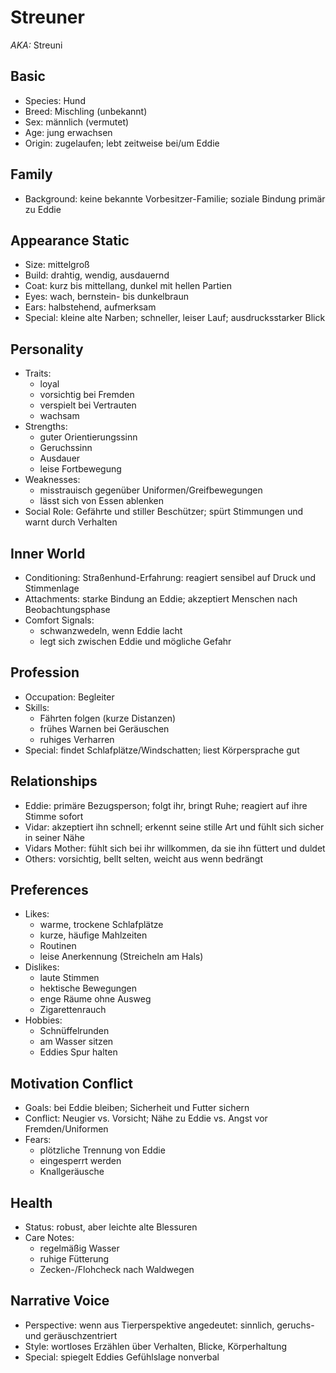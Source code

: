# Streuner

_AKA:_ Streuni

## Basic
- Species: Hund
- Breed: Mischling (unbekannt)
- Sex: männlich (vermutet)
- Age: jung erwachsen
- Origin: zugelaufen; lebt zeitweise bei/um Eddie

## Family
- Background: keine bekannte Vorbesitzer-Familie; soziale Bindung primär zu Eddie

## Appearance Static
- Size: mittelgroß
- Build: drahtig, wendig, ausdauernd
- Coat: kurz bis mittellang, dunkel mit hellen Partien
- Eyes: wach, bernstein- bis dunkelbraun
- Ears: halbstehend, aufmerksam
- Special: kleine alte Narben; schneller, leiser Lauf; ausdrucksstarker Blick

## Personality
- Traits:
  - loyal
  - vorsichtig bei Fremden
  - verspielt bei Vertrauten
  - wachsam
- Strengths:
  - guter Orientierungssinn
  - Geruchssinn
  - Ausdauer
  - leise Fortbewegung
- Weaknesses:
  - misstrauisch gegenüber Uniformen/Greifbewegungen
  - lässt sich von Essen ablenken
- Social Role: Gefährte und stiller Beschützer; spürt Stimmungen und warnt durch Verhalten

## Inner World
- Conditioning: Straßenhund-Erfahrung: reagiert sensibel auf Druck und Stimmenlage
- Attachments: starke Bindung an Eddie; akzeptiert Menschen nach Beobachtungsphase
- Comfort Signals:
  - schwanzwedeln, wenn Eddie lacht
  - legt sich zwischen Eddie und mögliche Gefahr

## Profession
- Occupation: Begleiter
- Skills:
  - Fährten folgen (kurze Distanzen)
  - frühes Warnen bei Geräuschen
  - ruhiges Verharren
- Special: findet Schlafplätze/Windschatten; liest Körpersprache gut

## Relationships
- Eddie: primäre Bezugsperson; folgt ihr, bringt Ruhe; reagiert auf ihre Stimme sofort
- Vidar: akzeptiert ihn schnell; erkennt seine stille Art und fühlt sich sicher in seiner Nähe
- Vidars Mother: fühlt sich bei ihr willkommen, da sie ihn füttert und duldet
- Others: vorsichtig, bellt selten, weicht aus wenn bedrängt

## Preferences
- Likes:
  - warme, trockene Schlafplätze
  - kurze, häufige Mahlzeiten
  - Routinen
  - leise Anerkennung (Streicheln am Hals)
- Dislikes:
  - laute Stimmen
  - hektische Bewegungen
  - enge Räume ohne Ausweg
  - Zigarettenrauch
- Hobbies:
  - Schnüffelrunden
  - am Wasser sitzen
  - Eddies Spur halten

## Motivation Conflict
- Goals: bei Eddie bleiben; Sicherheit und Futter sichern
- Conflict: Neugier vs. Vorsicht; Nähe zu Eddie vs. Angst vor Fremden/Uniformen
- Fears:
  - plötzliche Trennung von Eddie
  - eingesperrt werden
  - Knallgeräusche

## Health
- Status: robust, aber leichte alte Blessuren
- Care Notes:
  - regelmäßig Wasser
  - ruhige Fütterung
  - Zecken-/Flohcheck nach Waldwegen

## Narrative Voice
- Perspective: wenn aus Tierperspektive angedeutet: sinnlich, geruchs- und geräuschzentriert
- Style: wortloses Erzählen über Verhalten, Blicke, Körperhaltung
- Special: spiegelt Eddies Gefühlslage nonverbal

